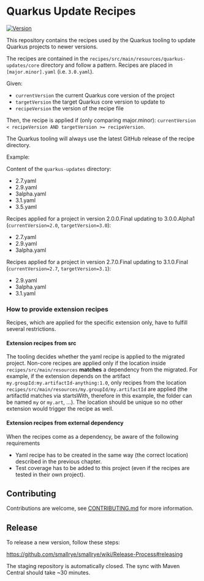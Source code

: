 # Quarkus Update Recipes

[![Version](https://img.shields.io/maven-central/v/io.quarkus/quarkus-update-recipes?logo=apache-maven&style=flat-square)](https://central.sonatype.com/artifact/io.quarkus/quarkus-update-recipes)

This repository contains the recipes used by the Quarkus tooling to update Quarkus projects to newer versions.

The recipes are contained in the `recipes/src/main/resources/quarkus-updates/core` directory and follow a pattern. Recipes are placed in `[major.minor].yaml` (i.e. `3.0.yaml`).

Given:
- `currentVersion` the current Quarkus core version of the project
- `targetVersion` the target Quarkus core version to update to 
- `recipeVersion` the version of the recipe file

Then, the recipe is applied if (only comparing major.minor):
`currentVersion < recipeVersion AND targetVersion >= recipeVersion`.

The Quarkus tooling will always use the latest GitHub release of the recipe directory.

Example:

Content of the `quarkus-updates` directory:
- 2.7.yaml
- 2.9.yaml
- 3alpha.yaml
- 3.1.yaml
- 3.5.yaml

Recipes applied for a project in version 2.0.0.Final updating to 3.0.0.Alpha1 (`currentVersion=2.0`, `targetVersion=3.0`):
- 2.7.yaml
- 2.9.yaml
- 3alpha.yaml

Recipes applied for a project in version 2.7.0.Final updating to 3.1.0.Final (`currentVersion=2.7`, `targetVersion=3.1`):
- 2.9.yaml
- 3alpha.yaml
- 3.1.yaml

### How to provide extension recipes

Recipes, which are applied for the specific extension only, have to fulfill several restrictions.

#### Extension recipes from src 

The tooling decides whether the yaml recipe is applied to the migrated project. 
Non-core recipes are applied only if the location inside `recipes/src/main/resources` **matches** a dependency from the migrated.
For example, if the extension depends on the artifact `my.groupId:my.artifactId-anything:1.0`, only recipes from the location `recipes/src/main/resources/my.groupId/my.artifactId` are applied (the artifactId matches via startsWith, therefore in this example, the folder can be named `my` or `my.art`, ...).
The location should be unique so no other extension would trigger the recipe as well.

#### Extension recipes from external dependency

When the recipes come as a dependency, be aware of the following requirements

- Yaml recipe has to be created in the same way (the correct location) described in the previous chapter.
- Test coverage has to be added to this project (even if the recipes are tested in their own project).

## Contributing

Contributions are welcome, see [CONTRIBUTING.md](./CONTRIBUTING.md) for more information.

## Release

To release a new version, follow these steps:

https://github.com/smallrye/smallrye/wiki/Release-Process#releasing

The staging repository is automatically closed. The sync with Maven Central should take ~30 minutes.
